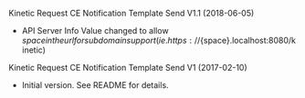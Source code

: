 Kinetic Request CE Notification Template Send V1.1 (2018-06-05)
* API Server Info Value changed to allow ${space} in the url for subdomain support
(ie. https://${space}.localhost:8080/kinetic)

Kinetic Request CE Notification Template Send V1 (2017-02-10)
 * Initial version.  See README for details.
